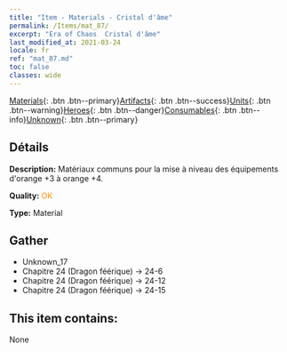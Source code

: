 ```yaml
---
title: "Item - Materials - Cristal d'âme"
permalink: /Items/mat_87/
excerpt: "Era of Chaos  Cristal d'âme"
last_modified_at: 2021-03-24
locale: fr
ref: "mat_87.md"
toc: false
classes: wide
---
```

 [Materials](/fr/Items/){: .btn .btn--primary}[Artifacts](/fr/Items/Artifacts/){: .btn .btn--success}[Units](/fr/Items/Units/){: .btn .btn--warning}[Heroes](/fr/Items/Heroes/){: .btn .btn--danger}[Consumables](/fr/Items/Consumables/){: .btn .btn--info}[Unknown](/fr/Items/Unknown/){: .btn .btn--primary}

## Détails
 **Description:** Matériaux communs pour la mise à niveau des équipements d'orange +3 à orange +4.

 **Quality:** <span style="color: #FF8C00">OK</span>

 **Type:** Material

## Gather

*    Unknown_17 
*    Chapitre 24 (Dragon féérique) -> 24-6 
*    Chapitre 24 (Dragon féérique) -> 24-12 
*    Chapitre 24 (Dragon féérique) -> 24-15 

## This item contains:

  None

